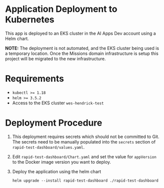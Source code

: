 # Application Deployment to Kubernetes
This app is deployed to an EKS cluster in the AI Apps Dev account using a Helm chart.

**NOTE:** The deployment is not automated, and the EKS cluster being used is a 
temporary location. Once the Missions domain infrastructure is setup this project will 
be migrated to the new infrastructure.

# Requirements
* `kubectl >= 1.18`
* `helm >= 3.5.2`
* Access to the EKS cluster `wes-hendrick-test`

# Deployment Procedure
1. This deployment requires secrets which should not be committed to Git. The secrets
   need to be manually populated into the `secrets` section of `rapid-test-dashboard/values.yaml`.
2. Edit `rapid-test-dashboard/Chart.yaml` and set the value for `appVersion` to the Docker
   image version you want to deploy.
3. Deploy the application using the helm chart

    ```shell
    helm upgrade --install rapid-test-dashboard ./rapid-test-dashboard
    ```

